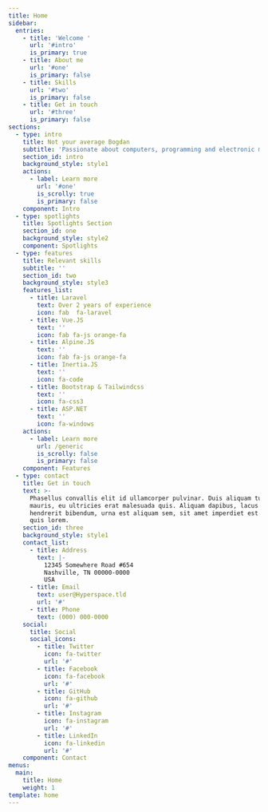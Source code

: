```yaml
---
title: Home
sidebar:
  entries:
    - title: 'Welcome '
      url: '#intro'
      is_primary: true
    - title: About me
      url: '#one'
      is_primary: false
    - title: Skills
      url: '#two'
      is_primary: false
    - title: Get in touch
      url: '#three'
      is_primary: false
sections:
  - type: intro
    title: Not your average Bogdan
    subtitle: 'Passionate about computers, programming and electronic music'
    section_id: intro
    background_style: style1
    actions:
      - label: Learn more
        url: '#one'
        is_scrolly: true
        is_primary: false
    component: Intro
  - type: spotlights
    title: Spotlights Section
    section_id: one
    background_style: style2
    component: Spotlights
  - type: features
    title: Relevant skills
    subtitle: ''
    section_id: two
    background_style: style3
    features_list:
      - title: Laravel
        text: Over 2 years of experience
        icon: fab  fa-laravel
      - title: Vue.JS
        text: ''
        icon: fab fa-js orange-fa
      - title: Alpine.JS
        text: ''
        icon: fab fa-js orange-fa
      - title: Inertia.JS
        text: ''
        icon: fa-code
      - title: Bootstrap & Tailwindcss
        text: ''
        icon: fa-css3
      - title: ASP.NET
        text: ''
        icon: fa-windows
    actions:
      - label: Learn more
        url: /generic
        is_scrolly: false
        is_primary: false
    component: Features
  - type: contact
    title: Get in touch
    text: >-
      Phasellus convallis elit id ullamcorper pulvinar. Duis aliquam turpis
      mauris, eu ultricies erat malesuada quis. Aliquam dapibus, lacus eget
      hendrerit bibendum, urna est aliquam sem, sit amet imperdiet est velit
      quis lorem.
    section_id: three
    background_style: style1
    contact_list:
      - title: Address
        text: |-
          12345 Somewhere Road #654
          Nashville, TN 00000-0000
          USA
      - title: Email
        text: user@Hyperspace.tld
        url: '#'
      - title: Phone
        text: (000) 000-0000
    social:
      title: Social
      social_icons:
        - title: Twitter
          icon: fa-twitter
          url: '#'
        - title: Facebook
          icon: fa-facebook
          url: '#'
        - title: GitHub
          icon: fa-github
          url: '#'
        - title: Instagram
          icon: fa-instagram
          url: '#'
        - title: LinkedIn
          icon: fa-linkedin
          url: '#'
    component: Contact
menus:
  main:
    title: Home
    weight: 1
template: home
---
```

